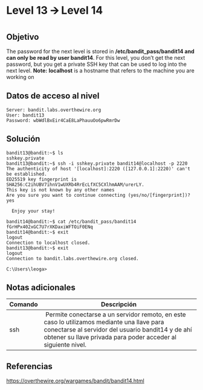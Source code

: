 # Level 13 🡪 Level 14
## Objetivo
The password for the next level is stored in **/etc/bandit_pass/bandit14 and can only be read by user bandit14**. For this level, you don’t get the next password, but you get a private SSH key that can be used to log into the next level. **Note:** **localhost** is a hostname that refers to the machine you are working on
## Datos de acceso al nivel
```
Server: bandit.labs.overthewire.org
User: bandit13
Password: wbWdlBxEir4CaE8LaPhauuOo6pwRmrDw
```
## Solución
```
bandit13@bandit:~$ ls
sshkey.private
bandit13@bandit:~$ ssh -i sshkey.private bandit14@localhost -p 2220
The authenticity of host '[localhost]:2220 ([127.0.0.1]:2220)' can't be established.
ED25519 key fingerprint is SHA256:C2ihUBV7ihnV1wUXRb4RrEcLfXC5CXlhmAAM/urerLY.
This key is not known by any other names
Are you sure you want to continue connecting (yes/no/[fingerprint])? yes

  Enjoy your stay!

bandit14@bandit:~$ cat /etc/bandit_pass/bandit14
fGrHPx402xGC7U7rXKDaxiWFTOiF0ENq
bandit14@bandit:~$ exit
logout
Connection to localhost closed.
bandit13@bandit:~$ exit
logout
Connection to bandit.labs.overthewire.org closed.

C:\Users\leoga>
```
## Notas adicionales
| Comando | Descripción |
|------------------|----------------|
| ssh | Permite conectarse a un servidor remoto, en este caso lo utilizamos mediante una llave para conectarse al servidor del usuario bandit14 y de ahí obtener su llave privada para poder acceder al siguiente nivel. |
## Referencias
https://overthewire.org/wargames/bandit/bandit14.html